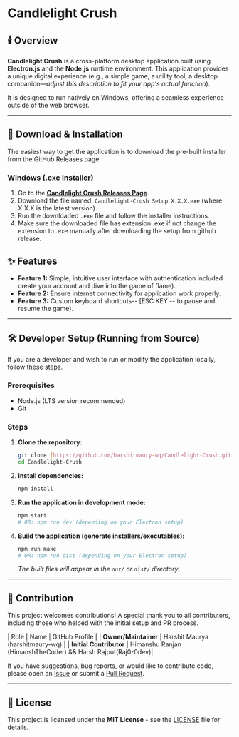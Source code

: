 # Candlelight Crush

## 🕯️ Overview

**Candlelight Crush** is a cross-platform desktop application built using **Electron.js** and the **Node.js** runtime environment. This application provides a unique digital experience (e.g., a simple game, a utility tool, a desktop companion—*adjust this description to fit your app's actual function*).

It is designed to run natively on Windows, offering a seamless experience outside of the web browser.

---

## 🚀 Download & Installation

The easiest way to get the application is to download the pre-built installer from the GitHub Releases page.

### Windows (.exe Installer)

1.  Go to the **[Candlelight Crush Releases Page](https://github.com/harshitmaury-wq/Candlelight-Crush/releases)**.
2.  Download the file named: `Candlelight-Crush Setup X.X.X.exe` (where X.X.X is the latest version).
3.  Run the downloaded `.exe` file and follow the installer instructions.
4.  Make sure the downloaded file has extension .exe if not change the extension to .exe manually after downloading the setup from github release.


## ✨ Features

* **Feature 1:** Simple, intuitive user interface with authentication included create your account and dive into the game of flame).
* **Feature 2:** Ensure internet connectivity for application work properly.
* **Feature 3:** Custom keyboard shortcuts-- [ESC KEY -- to pause and resume the game).

---

## 🛠️ Developer Setup (Running from Source)

If you are a developer and wish to run or modify the application locally, follow these steps.

### Prerequisites

* Node.js (LTS version recommended)
* Git

### Steps

1.  **Clone the repository:**
    ```bash
    git clone [https://github.com/harshitmaury-wq/Candlelight-Crush.git](https://github.com/harshitmaury-wq/Candlelight-Crush.git)
    cd Candlelight-Crush
    ```

2.  **Install dependencies:**
    ```bash
    npm install
    ```

3.  **Run the application in development mode:**
    ```bash
    npm start
    # OR: npm run dev (depending on your Electron setup)
    ```

4.  **Build the application (generate installers/executables):**
    ```bash
    npm run make
    # OR: npm run dist (depending on your Electron setup)
    ```
    *The built files will appear in the `out/` or `dist/` directory.*

---

## 🤝 Contribution

This project welcomes contributions! A special thank you to all contributors, including those who helped with the initial setup and PR process.

| Role | Name | GitHub Profile |
| **Owner/Maintainer** | Harshit Maurya (harshitmaury-wq) |
| **Initial Contributor** | Himanshu Ranjan (HimanshTheCoder) &&  Harsh Rajput(Raj0-0dev)|

If you have suggestions, bug reports, or would like to contribute code, please open an [Issue](https://github.com/harshitmaury-wq/Candlelight-Crush/issues) or submit a [Pull Request](https://github.com/harshitmaury-wq/Candlelight-Crush/pulls).

---

## 📄 License

This project is licensed under the **MIT License** - see the [LICENSE](LICENSE) file for details.

